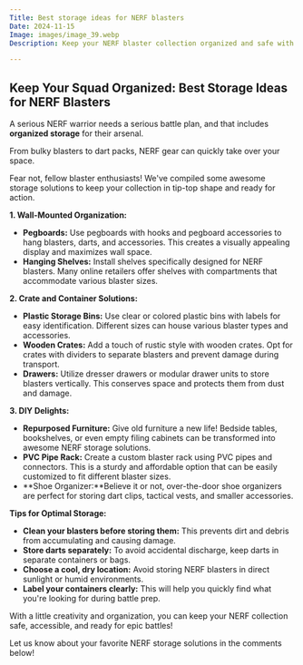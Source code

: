 ```yaml
---
Title: Best storage ideas for NERF blasters
Date: 2024-11-15
Image: images/image_39.webp
Description: Keep your NERF blaster collection organized and safe with these awesome storage ideas.  From wall mounts to DIY solutions, find the perfect way to store your favorite blasters.  

---
```


## Keep Your Squad Organized: Best Storage Ideas for NERF Blasters

A serious NERF warrior needs a serious battle plan, and that includes **organized storage** for their arsenal. 

From bulky blasters to dart packs, NERF gear can quickly take over your space.  

Fear not, fellow blaster enthusiasts! We've compiled some awesome storage solutions to keep your collection in tip-top shape and ready for action.

**1.  Wall-Mounted Organization:**

* **Pegboards:** Use pegboards with hooks and pegboard accessories to hang blasters, darts, and accessories. This creates a visually appealing display and maximizes wall space.
* **Hanging Shelves:** Install shelves specifically designed for NERF blasters. Many online retailers offer shelves with compartments that accommodate various blaster sizes. 

**2.  Crate and Container Solutions:**

* **Plastic Storage Bins:** Use clear or colored plastic bins with labels for easy identification. Different sizes can house various blaster types and accessories.
* **Wooden Crates:**  Add a touch of rustic style with wooden crates. Opt for crates with dividers to separate blasters and prevent damage during transport.
* **Drawers:**  Utilize dresser drawers or modular drawer units to store blasters vertically. This conserves space and protects them from dust and damage.


**3.  DIY Delights:**

* **Repurposed Furniture:** Give old furniture a new life!  Bedside tables, bookshelves, or even empty filing cabinets can be transformed into awesome NERF storage solutions.
* **PVC Pipe Rack:** Create a custom blaster rack using PVC pipes and connectors. This is a sturdy and affordable option that can be easily customized to fit different blaster sizes.
* **Shoe Organizer:**Believe it or not, over-the-door shoe organizers are perfect for storing dart clips, tactical vests, and smaller accessories.

**Tips for Optimal Storage:**

* **Clean your blasters before storing them:** This prevents dirt and debris from accumulating and causing damage.
* **Store darts separately:** To avoid accidental discharge, keep darts in separate containers or bags.
* **Choose a cool, dry location:** Avoid storing NERF blasters in direct sunlight or humid environments.
* **Label your containers clearly:** This will help you quickly find what you're looking for during battle prep.


With a little creativity and organization, you can keep your NERF collection safe, accessible, and ready for epic battles!


Let us know about your favorite NERF storage solutions in the comments below! 
